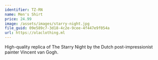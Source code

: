 ```yaml
---
identifier: TZ-RN
name: Men's Shirt
price: 24.99
image: /assets/images/starry-night.jpg
file_guid: 09e589c7-3d18-4c2e-9cee-4f447e9f054a
url: https://olaclothing.ml
---
```

High-quality replica of The Starry Night by the Dutch post-impressionist painter Vincent van Gogh.
